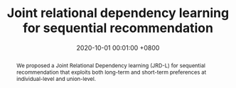 ---
title:          "Joint relational dependency learning for sequential recommendation"
date:           2020-10-01 00:01:00 +0800
selected:       false
pub:            "Advances in Knowledge Discovery and Data Mining: 24th Pacific-Asia Conference"
pub_date:       "2020"
abstract: >-
  We proposed a Joint Relational Dependency learning (JRD-L) for sequential recommendation that exploits both long-term and short-term preferences at individual-level and union-level.  
cover:          /assets/images/covers/cover1.jpg
authors:
  - Xiangmeng Wang 
  - Qian Li
  - Wu Zhang
  - Guandong Xu
  - Shaowu Liu 
  - Wenhao Zhu 
links:
  Paper: https://link.springer.com/chapter/10.1007/978-3-030-47426-3_14
---